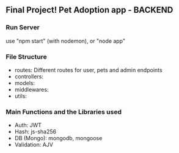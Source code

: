 ## Final Project! Pet Adoption app - BACKEND

### Run Server
use "npm start" (with nodemon), or "node app"

### File Structure
* routes: Different routes for user, pets and admin endpoints
* controllers: 
* models: 
* middlewares: 
* utils: 

### Main Functions and the Libraries used
* Auth: JWT
* Hash: js-sha256
* DB (Mongo): mongodb, mongoose
* Validation: AJV